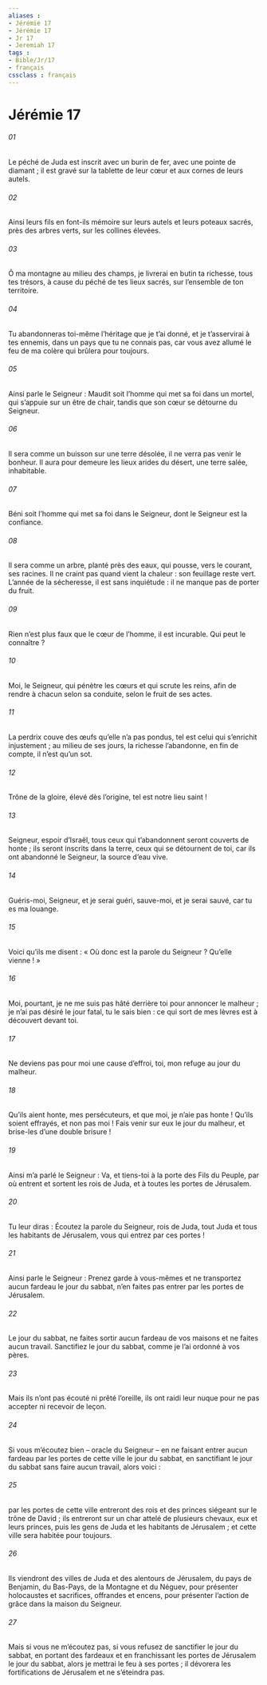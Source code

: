 ```yaml
---
aliases : 
- Jérémie 17
- Jérémie 17
- Jr 17
- Jeremiah 17
tags : 
- Bible/Jr/17
- français
cssclass : français
---
```


# Jérémie 17

###### 01
Le péché de Juda est inscrit avec un burin de fer,
avec une pointe de diamant ;
il est gravé sur la tablette de leur cœur
et aux cornes de leurs autels.
###### 02
Ainsi leurs fils en font-ils mémoire
sur leurs autels et leurs poteaux sacrés,
près des arbres verts, sur les collines élevées.
###### 03
Ô ma montagne au milieu des champs,
je livrerai en butin ta richesse, tous tes trésors,
à cause du péché de tes lieux sacrés,
sur l’ensemble de ton territoire.
###### 04
Tu abandonneras toi-même l’héritage que je t’ai donné,
et je t’asservirai à tes ennemis,
dans un pays que tu ne connais pas,
car vous avez allumé le feu de ma colère
qui brûlera pour toujours.
###### 05
Ainsi parle le Seigneur :
Maudit soit l’homme
qui met sa foi dans un mortel,
qui s’appuie sur un être de chair,
tandis que son cœur se détourne du Seigneur.
###### 06
Il sera comme un buisson sur une terre désolée,
il ne verra pas venir le bonheur.
Il aura pour demeure les lieux arides du désert,
une terre salée, inhabitable.
###### 07
Béni soit l’homme
qui met sa foi dans le Seigneur,
dont le Seigneur est la confiance.
###### 08
Il sera comme un arbre, planté près des eaux,
qui pousse, vers le courant, ses racines.
Il ne craint pas quand vient la chaleur :
son feuillage reste vert.
L’année de la sécheresse, il est sans inquiétude :
il ne manque pas de porter du fruit.
###### 09
Rien n’est plus faux que le cœur de l’homme,
il est incurable.
Qui peut le connaître ?
###### 10
Moi, le Seigneur, qui pénètre les cœurs
et qui scrute les reins,
afin de rendre à chacun selon sa conduite,
selon le fruit de ses actes.
###### 11
La perdrix couve des œufs qu’elle n’a pas pondus,
tel est celui qui s’enrichit injustement ;
au milieu de ses jours, la richesse l’abandonne,
en fin de compte, il n’est qu’un sot.
###### 12
Trône de la gloire, élevé dès l’origine,
tel est notre lieu saint !
###### 13
Seigneur, espoir d’Israël,
tous ceux qui t’abandonnent seront couverts de honte ;
ils seront inscrits dans la terre,
ceux qui se détournent de toi,
car ils ont abandonné le Seigneur,
la source d’eau vive.
###### 14
Guéris-moi, Seigneur, et je serai guéri,
sauve-moi, et je serai sauvé,
car tu es ma louange.
###### 15
Voici qu’ils me disent :
« Où donc est la parole du Seigneur ? Qu’elle vienne ! »
###### 16
Moi, pourtant, je ne me suis pas hâté derrière toi
pour annoncer le malheur ;
je n’ai pas désiré le jour fatal, tu le sais bien :
ce qui sort de mes lèvres est à découvert devant toi.
###### 17
Ne deviens pas pour moi une cause d’effroi,
toi, mon refuge au jour du malheur.
###### 18
Qu’ils aient honte, mes persécuteurs,
et que moi, je n’aie pas honte !
Qu’ils soient effrayés,
et non pas moi !
Fais venir sur eux le jour du malheur,
et brise-les d’une double brisure !
###### 19
Ainsi m’a parlé le Seigneur : Va, et tiens-toi à la porte des Fils du Peuple, par où entrent et sortent les rois de Juda, et à toutes les portes de Jérusalem.
###### 20
Tu leur diras : Écoutez la parole du Seigneur, rois de Juda, tout Juda et tous les habitants de Jérusalem, vous qui entrez par ces portes !
###### 21
Ainsi parle le Seigneur : Prenez garde à vous-mêmes et ne transportez aucun fardeau le jour du sabbat, n’en faites pas entrer par les portes de Jérusalem.
###### 22
Le jour du sabbat, ne faites sortir aucun fardeau de vos maisons et ne faites aucun travail. Sanctifiez le jour du sabbat, comme je l’ai ordonné à vos pères.
###### 23
Mais ils n’ont pas écouté ni prêté l’oreille, ils ont raidi leur nuque pour ne pas accepter ni recevoir de leçon.
###### 24
Si vous m’écoutez bien – oracle du Seigneur – en ne faisant entrer aucun fardeau par les portes de cette ville le jour du sabbat, en sanctifiant le jour du sabbat sans faire aucun travail, alors voici :
###### 25
par les portes de cette ville entreront des rois et des princes siégeant sur le trône de David ; ils entreront sur un char attelé de plusieurs chevaux, eux et leurs princes, puis les gens de Juda et les habitants de Jérusalem ; et cette ville sera habitée pour toujours.
###### 26
Ils viendront des villes de Juda et des alentours de Jérusalem, du pays de Benjamin, du Bas-Pays, de la Montagne et du Néguev, pour présenter holocaustes et sacrifices, offrandes et encens, pour présenter l’action de grâce dans la maison du Seigneur.
###### 27
Mais si vous ne m’écoutez pas, si vous refusez de sanctifier le jour du sabbat, en portant des fardeaux et en franchissant les portes de Jérusalem le jour du sabbat, alors je mettrai le feu à ses portes ; il dévorera les fortifications de Jérusalem et ne s’éteindra pas.
